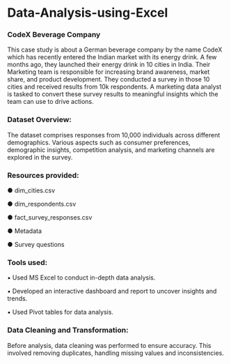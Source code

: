 # Data-Analysis-using-Excel

### CodeX Beverage Company

This case study is about a German beverage company by the name CodeX which has recently entered the Indian market with its energy drink. A
few months ago, they launched their energy drink in 10 cities in India. Their Marketing team is responsible for increasing brand awareness, market share, and product
development. They conducted a survey in those 10 cities and received results from 10k respondents. A marketing data analyst is tasked to convert these survey results to meaningful insights which the team can use to drive actions. 


### Dataset Overview:

The dataset comprises responses from 10,000 individuals across different demographics. Various aspects such as consumer preferences, demographic insights, competition analysis, and marketing channels are explored in the survey.

### Resources provided:

● dim_cities.csv

● dim_respondents.csv

● fact_survey_responses.csv       

● Metadata

● Survey questions

### Tools used:

▪ Used MS Excel to conduct in-depth data analysis.

▪ Developed an interactive dashboard and report to uncover insights and trends.

▪ Used Pivot tables for data analysis.

### Data Cleaning and Transformation:

Before analysis, data cleaning was performed to ensure accuracy. This involved removing duplicates, handling missing values and inconsistencies.




